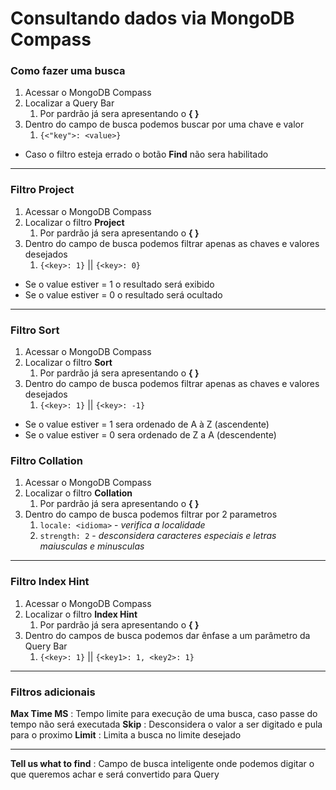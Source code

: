 # Consultando dados via MongoDB Compass

### Como fazer uma busca
1. Acessar o MongoDB Compass
2. Localizar a Query Bar
   1. Por pardrão já sera apresentando o __{ }__
3. Dentro do campo de busca podemos buscar por uma chave e valor
   1. `{<"key">: <value>}`

* Caso o filtro esteja errado o botão __Find__ não sera habilitado

---

### Filtro Project
1. Acessar o MongoDB Compass
2. Localizar o filtro __Project__
   1. Por pardrão já sera apresentando o __{ }__
3. Dentro do campo de busca podemos filtrar apenas as chaves e valores desejados
    1. `{<key>: 1}` || `{<key>: 0}`

* Se o value estiver = 1 o resultado será exibido
* Se o value estiver = 0 o resultado será ocultado

---

### Filtro Sort
1. Acessar o MongoDB Compass
2. Localizar o filtro __Sort__
   1. Por pardrão já sera apresentando o __{ }__
3. Dentro do campo de busca podemos filtrar apenas as chaves e valores desejados
    1. `{<key>: 1}` || `{<key>: -1}`

* Se o value estiver = 1 sera ordenado de A à Z (ascendente)
* Se o value estiver = 0 sera ordenado de Z a A (descendente)

### Filtro Collation
1. Acessar o MongoDB Compass
2. Localizar o filtro __Collation__
   1. Por pardrão já sera apresentando o __{ }__
3. Dentro do campo de busca podemos filtrar por 2 parametros
   1. `locale: <idioma>` - _verifica a localidade_
   2. `strength: 2` - _desconsidera caracteres especiais e letras maiusculas e minusculas_

---

### Filtro Index Hint
1. Acessar o MongoDB Compass
2. Localizar o filtro __Index Hint__
   1. Por pardrão já sera apresentando o __{ }__
3. Dentro do campos de busca podemos dar ênfase a um parâmetro da Query Bar
   1. `{<key>: 1}` || `{<key1>: 1, <key2>: 1}`

---

### Filtros adicionais
__Max Time MS__ : Tempo limite para execução de uma busca, caso passe do tempo não será executada
__Skip__ : Desconsidera o valor a ser digitado e pula para o proximo
__Limit__ : Limita a busca no limite desejado

---

__Tell us what to find__ : Campo de busca inteligente onde podemos digitar o que queremos achar e será convertido para Query